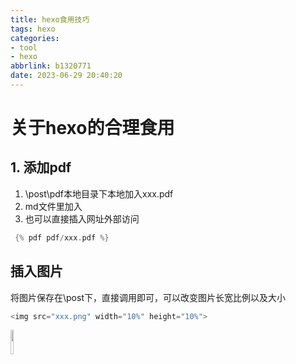 ```yaml
---
title: hexo食用技巧
tags: hexo
categories: 
- tool
- hexo
abbrlink: b1320771
date: 2023-06-29 20:40:20
---
```


# 关于hexo的合理食用

## 1. 添加pdf
1. \post\pdf本地目录下本地加入xxx.pdf
2. md文件里加入
3. 也可以直接插入网址外部访问

```c++
 {% pdf pdf/xxx.pdf %}
```

## 插入图片

将图片保存在\post下，直接调用即可，可以改变图片长宽比例以及大小

```c++
<img src="xxx.png" width="10%" height="10%">
```

<img src="1.png" width="10%" height="10%">